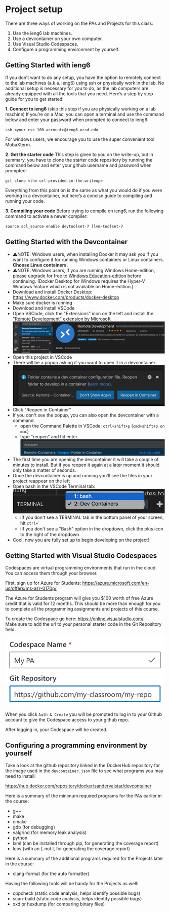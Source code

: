 # Project setup

There are three ways of working on the PAs and Projects for this class:

1. Use the ieng6 lab machines.
2. Use a devcontainer on your own computer.
3. Use Visual Studio Codespaces.
4. Configure a programming environment by yourself.

## Getting Started with ieng6

If you don’t want to do any setup, you have the option to remotely connect to the lab machines (a.k.a. ieng6) using ssh or physically work in the lab. No additional setup is necessary for you to do, as the lab computers are already equipped with all the tools that you need. Here’s a step by step guide for you to get started:

**1. Connect to ieng6** (skip this step if you are physically working on a lab machine)
If you’re on a Mac, you can open a terminal and use the command below and enter your password when prompted to connect to ieng6:

`ssh <your_cse_100_account>@ieng6.ucsd.edu`

For windows users, we encourage you to use the super convenient tool MobaXterm.

**2. Get the starter code**
This step is given to you on the write-up, but in summary, you have to clone the starter code repository by running the command below and enter your github username and password when prompted:

`git clone <the-url-provided-in-the-writeup>`

Everything from this point on is the same as what you would do if you were working in a devcontainer, but here’s a concise guide to compiling and running your code.

**3. Compiling your code**
Before trying to compile on ieng6, run the following command to activate a newer compiler:

`source scl_source enable devtoolset-7 llvm-toolset-7`

## Getting Started with the Devcontainer

- ⚠️NOTE: Windows users, when installing Docker it may ask you if you want to configure it for running Windows containers or Linux containers. **Choose Linux containers.**
- ⚠️NOTE: Windows users, if you are running Windows Home-edition, please upgrade for free to [Windows Education-edition](https://ucsd.onthehub.com/WebStore/OfferingDetails.aspx?o=9b3bfdc0-71e9-e611-9425-b8ca3a5db7a1) before continuing. (Docker Desktop for Windows requires the Hyper-V Windows feature which is not available on Home-edition.)
- Download and install Docker Desktop: https://www.docker.com/products/docker-desktop
- Make sure docker is running
- Download and install VSCode
- Open VSCode, click the "Extensions" icon on the left and install the "Remote Development" extension by Microsoft
![Remote Development Extension](images/install-remote-development-extension.png "Remote Development Extension")
- Open this project in VSCode
- There will be a popup asking if you want to open it in a devcontainer:
![Devcontainer Popup](images/reopen-in-container-popup.png "Devcontainer Popup")
- Click "Reopen in Container"
- If you don't see the popup, you can also open the devcontainer with a command.
  - open the Command Palette in VSCode: `ctrl+shift+p` (`cmd+shift+p on mac`)
  - type "reopen" and hit enter
  ![Devcontainer Command](images/reopen-in-container-command.png "Devcontainer Command")
- The first time you are opening the devcontainer it will take a couple of minutes to install. But if you reopen it again at a later moment it should only take a matter of seconds.
- Once the devcontainer is up and running you'll see the files in your project reappear on the left
- Open bash in the VSCode Terminal tab:
![Bash](images/bash.png "Bash")
  - ℹ️If you don't see a TERMINAL tab in the bottom panel of your screen, hit ``ctrl+` ``
  - ℹ️If you don't see a "Bash" option in the dropdown, click the plus icon to the right of the dropdown
- Cool, now you are fully set up to begin developing on the project!

## Getting Started with Visual Studio Codespaces

Codespaces are virtual programming environments that run in the cloud. You can access them through your browser.

First, sign up for Azure for Students: https://azure.microsoft.com/en-us/offers/ms-azr-0170p/

The Azure for Students program will give you $100 worth of free Azure credit that is valid for 12 months. This should be more than enough for you to complete all the programming assignments and projects of this course.

To create the Codespace go here: https://online.visualstudio.com/.  
Make sure to add the url to your personal starter code in the Git Repository field.

![Codespace](images/codespace.png "Codespace")

When you click `Auth & Create` you will be prompted to log in to your Github account to give the Codespace access to your github repo.

After logging in, your Codespace will be created.


## Configuring a programming environment by yourself

Take a look at the github repository linked in the DockerHub repository for the image used in the `devcontainer.json` file to see what programs you may need to install:

https://hub.docker.com/repository/docker/sandervalstar/devcontainer

Here is a summary of the minimum required programs for the PAs earlier in the course:

- g++
- make
- cmake
- gdb (for debugging)
- valgrind (for memory leak analysis)
- python
- lxml (can be installed through pip, for generating the coverage report)
- lcov (with an L not I, for generating the coverage report)

Here is a summary of the additional programs required for the Projects later in the course:

- clang-format (for the auto formatter)

Having the following tools will be handy for the Projects as well:

- cppcheck (static code analysis, helps identify possible bugs)
- scan-build (static code analysis, helps identify possible bugs)
- xxd or hexdump (for comparing binary files)
